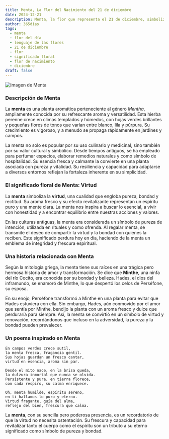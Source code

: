 ```yaml
---
title: Menta, La Flor del Nacimiento del 21 de diciembre
date: 2024-12-21
description: Menta, la flor que representa el 21 de diciembre, simboliza Virtud. Descubre su fascinante historia, significado en el lenguaje de las flores y una poesía que celebra su belleza.
author: 365días
tags:
  - menta
  - flor del día
  - lenguaje de las flores
  - 21 de diciembre
  - flor
  - significado floral
  - flor de nacimiento
  - diciembre
draft: false
---
```



![Imagen de Menta](https://cdn.pixabay.com/photo/2023/07/16/15/16/dark-bumblebee-8130903_960_720.jpg#center)


### Descripción de Menta

La **menta** es una planta aromática perteneciente al género _Mentha_, ampliamente conocida por su refrescante aroma y versatilidad. Esta hierba perenne crece en climas templados y húmedos, con hojas verdes brillantes y pequeñas flores de tonos que varían entre blanco, lila y púrpura. Su crecimiento es vigoroso, y a menudo se propaga rápidamente en jardines y campos.

La menta no solo es popular por su uso culinario y medicinal, sino también por su valor cultural y simbólico. Desde tiempos antiguos, se ha empleado para perfumar espacios, elaborar remedios naturales y como símbolo de hospitalidad. Su esencia fresca y calmante la convierte en una planta asociada con pureza y vitalidad. Su resiliencia y capacidad para adaptarse a diversos entornos reflejan la fortaleza inherente en su simplicidad.

### El significado floral de Menta: Virtud

La **menta** simboliza la **virtud**, una cualidad que engloba pureza, bondad y rectitud. Su aroma fresco y su efecto revitalizante representan un espíritu puro y una mente clara. La menta nos inspira a buscar lo esencial, a vivir con honestidad y a encontrar equilibrio entre nuestras acciones y valores.

En las culturas antiguas, la menta era considerada un símbolo de pureza de intención, utilizada en rituales y como ofrenda. Al regalar menta, se transmite el deseo de compartir la virtud y la bondad con quienes la reciben. Este significado perdura hoy en día, haciendo de la menta un emblema de integridad y frescura espiritual.

### Una historia relacionada con Menta

Según la mitología griega, la menta tiene sus raíces en una trágica pero hermosa historia de amor y transformación. Se dice que **Minthe**, una ninfa del río Cocito, era conocida por su bondad y belleza. Hades, el dios del inframundo, se enamoró de Minthe, lo que despertó los celos de Perséfone, su esposa.

En su enojo, Perséfone transformó a Minthe en una planta para evitar que Hades estuviera con ella. Sin embargo, Hades, aún conmovido por el amor que sentía por Minthe, bendijo la planta con un aroma fresco y dulce que perduraría para siempre. Así, la menta se convirtió en un símbolo de virtud y renovación, recordándonos que incluso en la adversidad, la pureza y la bondad pueden prevalecer.

### Un poema inspirado en Menta

```
En campos verdes crece sutil,  
la menta fresca, fragancia gentil.  
Sus hojas guardan un fresco cantar,  
virtud en esencia, aroma sin par.

Desde el mito nace, en la brisa queda,  
la dulzura inmortal que nunca se olvida.  
Persistente y pura, en tierra florece,  
con cada respiro, su calma enriquece.

Oh, menta humilde, espíritu sereno,  
en ti hallamos lo puro y eterno.  
Virtud fragante, guía del alma,  
reflejo del bien, frescura que calma.
```

La **menta**, con su sencilla pero poderosa presencia, es un recordatorio de que la virtud no necesita ostentación. Su frescura y capacidad para revitalizar tanto el cuerpo como el espíritu son un tributo a su eterno significado como símbolo de pureza y bondad.



